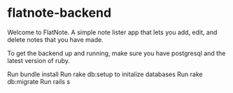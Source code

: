 # flatnote-backend

Welcome to FlatNote. A simple note lister app that lets you add, edit, and delete notes that you have made.

To get the backend up and running, make sure you have postgresql and the latest version of ruby.

Run bundle install
Run rake db:setup to initalize databases
Run rake db:migrate
Run rails s


